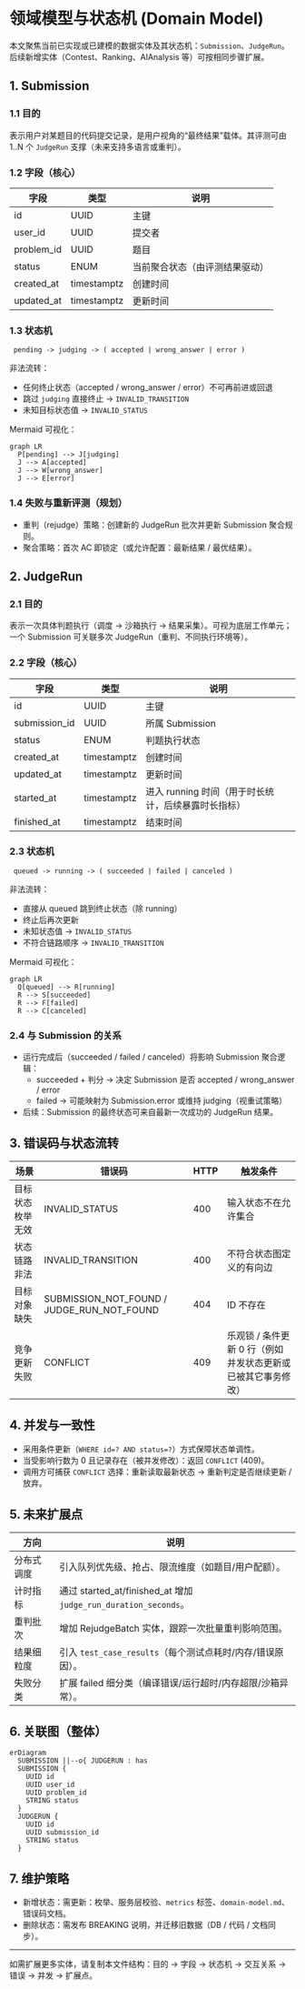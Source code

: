 # 领域模型与状态机 (Domain Model)

本文聚焦当前已实现或已建模的数据实体及其状态机：`Submission`、`JudgeRun`。后续新增实体（Contest、Ranking、AIAnalysis 等）可按相同步骤扩展。

## 1. Submission

### 1.1 目的
表示用户对某题目的代码提交记录，是用户视角的“最终结果”载体。其评测可由 1..N 个 `JudgeRun` 支撑（未来支持多语言或重判）。

### 1.2 字段（核心）
| 字段 | 类型 | 说明 |
| ---- | ---- | ---- |
| id | UUID | 主键 |
| user_id | UUID | 提交者 |
| problem_id | UUID | 题目 |
| status | ENUM | 当前聚合状态（由评测结果驱动） |
| created_at | timestamptz | 创建时间 |
| updated_at | timestamptz | 更新时间 |

### 1.3 状态机
```
 pending -> judging -> ( accepted | wrong_answer | error )
```
非法流转：
- 任何终止状态（accepted / wrong_answer / error）不可再前进或回退
- 跳过 `judging` 直接终止 → `INVALID_TRANSITION`
- 未知目标状态值 → `INVALID_STATUS`

Mermaid 可视化：
```mermaid
graph LR
  P[pending] --> J[judging]
  J --> A[accepted]
  J --> W[wrong_answer]
  J --> E[error]
```

### 1.4 失败与重新评测（规划）
- 重判（rejudge）策略：创建新的 JudgeRun 批次并更新 Submission 聚合规则。
- 聚合策略：首次 AC 即锁定（或允许配置：最新结果 / 最优结果）。

## 2. JudgeRun

### 2.1 目的
表示一次具体判题执行（调度 → 沙箱执行 → 结果采集）。可视为底层工作单元；一个 Submission 可关联多次 JudgeRun（重判、不同执行环境等）。

### 2.2 字段（核心）
| 字段 | 类型 | 说明 |
| ---- | ---- | ---- |
| id | UUID | 主键 |
| submission_id | UUID | 所属 Submission |
| status | ENUM | 判题执行状态 |
| created_at | timestamptz | 创建时间 |
| updated_at | timestamptz | 更新时间 |
| started_at | timestamptz | 进入 running 时间（用于时长统计，后续暴露时长指标） |
| finished_at | timestamptz | 结束时间 |

### 2.3 状态机
```
 queued -> running -> ( succeeded | failed | canceled )
```
非法流转：
- 直接从 queued 跳到终止状态（除 running）
- 终止后再次更新
- 未知状态值 → `INVALID_STATUS`
- 不符合链路顺序 → `INVALID_TRANSITION`

Mermaid 可视化：
```mermaid
graph LR
  Q[queued] --> R[running]
  R --> S[succeeded]
  R --> F[failed]
  R --> C[canceled]
```

### 2.4 与 Submission 的关系
- 运行完成后（succeeded / failed / canceled）将影响 Submission 聚合逻辑：
  * succeeded + 判分 → 决定 Submission 是否 accepted / wrong_answer / error
  * failed → 可能映射为 Submission.error 或维持 judging（视重试策略）
- 后续：Submission 的最终状态可来自最新一次成功的 JudgeRun 结果。

## 3. 错误码与状态流转
| 场景 | 错误码 | HTTP | 触发条件 |
| ---- | ------ | ---- | -------- |
| 目标状态枚举无效 | INVALID_STATUS | 400 | 输入状态不在允许集合 |
| 状态链路非法 | INVALID_TRANSITION | 400 | 不符合状态图定义的有向边 |
| 目标对象缺失 | SUBMISSION_NOT_FOUND / JUDGE_RUN_NOT_FOUND | 404 | ID 不存在 |
| 竞争更新失败 | CONFLICT | 409 | 乐观锁 / 条件更新 0 行（例如并发状态更新或已被其它事务修改） |

## 4. 并发与一致性
- 采用条件更新（`WHERE id=? AND status=?`）方式保障状态单调性。
- 当受影响行数为 0 且记录存在（被并发修改）：返回 `CONFLICT` (409)。
- 调用方可捕获 `CONFLICT` 选择：重新读取最新状态 → 重新判定是否继续更新 / 放弃。

## 5. 未来扩展点
| 方向 | 说明 |
| ---- | ---- |
| 分布式调度 | 引入队列优先级、抢占、限流维度（如题目/用户配额）。 |
| 计时指标 | 通过 started_at/finished_at 增加 `judge_run_duration_seconds`。 |
| 重判批次 | 增加 RejudgeBatch 实体，跟踪一次批量重判影响范围。 |
| 结果细粒度 | 引入 `test_case_results`（每个测试点耗时/内存/错误原因）。 |
| 失败分类 | 扩展 failed 细分类（编译错误/运行超时/内存超限/沙箱异常）。 |

## 6. 关联图（整体）
```mermaid
erDiagram
  SUBMISSION ||--o{ JUDGERUN : has
  SUBMISSION {
    UUID id
    UUID user_id
    UUID problem_id
    STRING status
  }
  JUDGERUN {
    UUID id
    UUID submission_id
    STRING status
  }
```

## 7. 维护策略
- 新增状态：需更新：枚举、服务层校验、`metrics` 标签、`domain-model.md`、错误码文档。
- 删除状态：需发布 BREAKING 说明，并迁移旧数据（DB / 代码 / 文档同步）。

---
如需扩展更多实体，请复制本文件结构：目的 → 字段 → 状态机 → 交互关系 → 错误 → 并发 → 扩展点。

